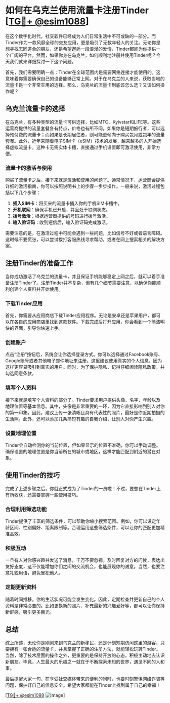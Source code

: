 # 如何在乌克兰使用流量卡注册Tinder [[TG💪+ @esim1088](https://t.me/s/esim1088)]

在这个数字化时代，社交软件已经成为人们日常生活中不可或缺的一部分。而Tinder作为一款风靡全球的交友应用，更是吸引了无数年轻人的关注。无论你是想寻找志同道合的朋友，还是希望邂逅一段浪漫的爱情，Tinder都能为你提供一个广阔的平台。然而，如果你身在乌克兰，如何顺利地注册并使用Tinder呢？今天我们就来详细探讨一下这个问题。

首先，我们需要明确一点：Tinder在全球范围内是需要网络连接才能使用的。这意味着你需要确保自己的设备能够正常上网。对于在乌克兰的人来说，获取当地的流量卡是一个非常实用的选择。那么，乌克兰的流量卡到底该怎么选？又该如何操作呢？

## 乌克兰流量卡的选择

在乌克兰，有多种类型的流量卡可供选择，比如MTC、Kyivstar和LIFE等。这些运营商提供的流量套餐各有特点，价格也有所不同。如果你是短期旅行者，可以选择预付费的流量卡；而如果是长期居住者，则可能更倾向于购买包月或包年的流量套餐。此外，近年来随着电子SIM卡（eSIM）技术的发展，越来越多的人开始选择虚拟流量卡，这种卡无需实体卡槽，直接通过手机设置即可激活使用，非常方便。

### 流量卡的激活与使用

购买了流量卡之后，接下来就是激活和使用的问题了。通常情况下，运营商会提供详细的激活指南，你可以按照说明书上的步骤一步步操作。一般来说，激活过程包括以下几个步骤：

1. **插入SIM卡**：将买来的流量卡插入你的手机SIM卡槽中。
2. **开机联网**：确保手机已开启，并且处于联网状态。
3. **拨号激活**：根据运营商提供的号码进行拨号激活。
4. **输入验证码**：收到短信后，输入验证码完成激活。

需要注意的是，在激活过程中可能会遇到一些问题，比如信号不好或者语言障碍。这时候不要慌张，可以尝试拨打客服热线寻求帮助，或者在网上搜索相关的解决方案。

## 注册Tinder的准备工作

当你成功激活了乌克兰的流量卡，并且保证手机能够稳定上网之后，就可以着手准备注册Tinder了。注册Tinder并不复杂，但有几个细节需要注意，以确保你能顺利创建个人资料并开始使用。

### 下载Tinder应用

首先，你需要从应用商店下载Tinder应用程序。无论是安卓还是苹果用户，都可以在各自的应用商店里找到这款软件。下载完成后打开应用，你会看到一个简洁明快的界面，引导你快速上手。

### 创建账户

点击“注册”按钮后，系统会让你选择登录方式。你可以选择通过Facebook账号、Google账号或者其他电子邮件地址来注册。这里建议使用真实的个人信息，因为这样更容易吸引到真实的用户。同时，为了保护隐私，记得仔细阅读隐私政策，并勾选同意条款。

### 填写个人资料

接下来就是填写个人资料的部分了。Tinder要求用户提供头像、名字、年龄以及地理位置等基本信息。其中，头像是非常重要的一环，因为它直接影响到别人对你的第一印象。因此，建议上传一张清晰且具有代表性的照片，最好是你近期拍摄的生活照。此外，还可以添加几条简短有趣的自我介绍，让别人对你产生兴趣。

### 设置地理位置

Tinder会自动检测你的当前位置，但如果显示的位置不准确，你可以手动调整。确保设置的地理位置是你当前所在的城市或地区，这样才能匹配到附近的潜在对象。

## 使用Tinder的技巧

完成了上述步骤之后，你就正式成为了Tinder的一员啦！不过，要想在Tinder上有所收获，还需要掌握一些使用技巧。

### 合理利用筛选功能

Tinder提供了丰富的筛选条件，可以帮助你缩小搜索范围。例如，你可以设定年龄区间、性别偏好、距离限制等。合理运用这些筛选条件，可以让你的匹配更加精准高效。

### 积极互动

一旦有人对你感兴趣并发送了消息，千万不要忽视。及时回复对方的问候，表达出友好态度，这不仅能增加你们之间的交流机会，也能展现你的诚意。当然，也要注意礼貌用语，避免冒犯他人。

### 定期更新资料

随着时间推移，你的生活状况可能会发生变化。因此，定期检查并更新自己的个人资料是非常必要的。比如更换新的照片、补充最新的兴趣爱好等，都可以让你保持新鲜感，吸引更多目光。

## 总结

综上所述，无论你是刚刚来到乌克兰的新移民，还是计划短期访问这里的游客，只要拥有一张合适的流量卡，并且掌握了正确的注册方法，就能轻松玩转Tinder。当然，除了技术层面的操作之外，更重要的是保持开放的心态，积极主动地去认识新朋友。毕竟，人生最大的乐趣之一就在于不断探索未知的世界，遇见不同的人和事。

最后提醒大家一句，在享受社交媒体带来的便利的同时，也要时刻警惕网络诈骗等问题，保护好自己的信息安全。希望大家都能在Tinder上找到属于自己的幸福！

[[TG💪+ @esim1088](https://t.me/s/esim1088) ![Image](https://i.postimg.cc/4NQfJmqS/Snipaste-2025-05-13-00-14-12.png)]